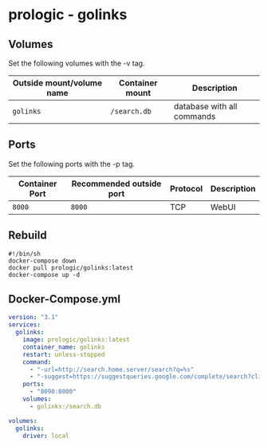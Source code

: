 # prologic - golinks

## Volumes

Set the following volumes with the -v tag.

| Outside mount/volume name | Container mount | Description                |
| ------------------------- | --------------- | -------------------------- |
| `golinks`                 | `/search.db`    | database with all commands |

## Ports

Set the following ports with the -p tag.

| Container Port | Recommended outside port | Protocol | Description |
| -------------- | ------------------------ | -------- | ----------- |
| `8000`         | `8000`                   | TCP      | WebUI       |

## Rebuild

```shell
#!/bin/sh
docker-compose down
docker pull prologic/golinks:latest
docker-compose up -d
```

## Docker-Compose.yml

```yml
version: "3.1"
services:
  golinks:
    image: prologic/golinks:latest
    container_name: golinks
    restart: unless-stopped
    command:
      - "-url=http://search.home.server/search?q=%s"
      - "-suggest=https://suggestqueries.google.com/complete/search?client=firefox&q=%s"
    ports:
      - "8090:8000"
    volumes:
      - golinks:/search.db

volumes:
  golinks:
    driver: local
```
